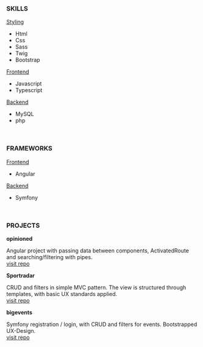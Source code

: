 
### SKILLS
<u>Styling</u>
* Html
* Css
* Sass
* Twig
* Bootstrap

<u>Frontend</u>
* Javascript
* Typescript

<u>Backend</u>
* MySQL
* php

<br>

### FRAMEWORKS
<u>Frontend</u>
* Angular

<u>Backend</u>
* Symfony

<br>

### PROJECTS

**opinioned**

Angular project with passing data between components, ActivatedRoute and searching/filtering with pipes.   <br />
[visit repo](https://github.com/ivan-siljic/opinioned.git)


**Sportradar**

CRUD and filters in simple MVC pattern. The view is structured through templates, with basic UX standards applied.   <br />
[visit repo](https://github.com/ivan-siljic/sportradar_coding_session.git)


**bigevents**

Symfony registration / login, with CRUD and filters for events. Bootstrapped UX-Design.   <br />
[visit repo](https://github.com/ivan-siljic/bigevents.git)


